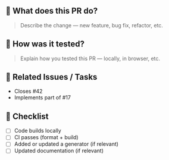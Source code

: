 ## 📌 What does this PR do?

> Describe the change — new feature, bug fix, refactor, etc.

## 🧪 How was it tested?

> Explain how you tested this PR — locally, in browser, etc.

## 🧩 Related Issues / Tasks

- Closes #42
- Implements part of #17

## 📎 Checklist

- [ ] Code builds locally
- [ ] CI passes (format + build)
- [ ] Added or updated a generator (if relevant)
- [ ] Updated documentation (if relevant)
